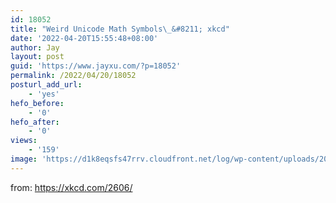 ```yaml
---
id: 18052
title: "Weird Unicode Math Symbols\_&#8211; xkcd"
date: '2022-04-20T15:55:48+08:00'
author: Jay
layout: post
guid: 'https://www.jayxu.com/?p=18052'
permalink: /2022/04/20/18052
posturl_add_url:
    - 'yes'
hefo_before:
    - '0'
hefo_after:
    - '0'
views:
    - '159'
image: 'https://d1k8eqsfs47rrv.cloudfront.net/log/wp-content/uploads/2022/04/weird_unicode_math_symbols_2x.png'
---
```


<!-- wp:paragraph -->
<p>from: <a href="https://xkcd.com/2606/" target="_blank" rel="noreferrer noopener">https://xkcd.com/2606/</a></p>
<!-- /wp:paragraph -->

<!-- wp:image {"id":18054,"sizeSlug":"full","linkDestination":"attachment"} -->
<figure class="wp-block-image size-full"><a href="https://www.jayxu.com/2022/04/20/18052/weird_unicode_math_symbols_2x"><img src="https://www.jayxu.com/log/wp-content/uploads/2022/04/weird_unicode_math_symbols_2x.png" alt="" class="wp-image-18054"/></a></figure>
<!-- /wp:image -->